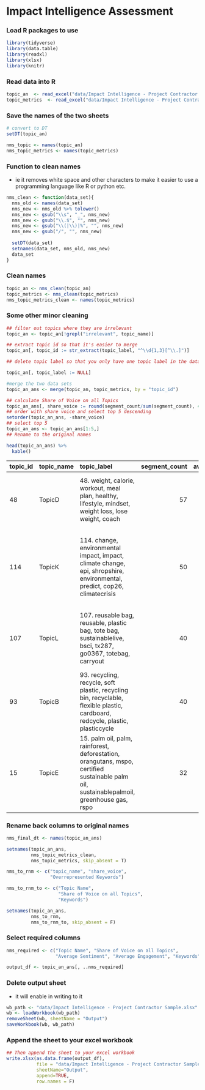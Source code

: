Impact Intelligence Assessment
================

### Load R packages to use

``` r
library(tidyverse)
library(data.table)
library(readxl)
library(xlsx)
library(knitr)
```

### Read data into R

``` r
topic_an  <- read_excel("data/Impact Intelligence - Project Contractor Sample.xlsx", sheet = 4)
topic_metrics  <- read_excel("data/Impact Intelligence - Project Contractor Sample.xlsx", sheet = 3)
```

### Save the names of the two sheets

``` r
# convert to DT
setDT(topic_an)

nms_topic <- names(topic_an)
nms_topic_metrics <- names(topic_metrics)
```

### Function to clean names

-   ie it removes white space and other characters to make it easier to
    use a programming language like R or python etc.

``` r
nms_clean <- function(data_set){
  nms_old <- names(data_set)
  nms_new <- nms_old %>% tolower() 
  nms_new <- gsub("\\s", "_", nms_new)
  nms_new <- gsub("\\.$", "", nms_new)
  nms_new <- gsub("\\(|\\)|%", "", nms_new)
  nms_new <- gsub("/", "", nms_new)
  
  setDT(data_set)
  setnames(data_set, nms_old, nms_new)
  data_set
}
```

### Clean names

``` r
topic_an <- nms_clean(topic_an)
topic_metrics <- nms_clean(topic_metrics)
nms_topic_metrics_clean <- names(topic_metrics)
```

### Some other minor cleaning

``` r
## filter out topics where they are irrelevant
topic_an <- topic_an[!grepl("irrelevant", topic_name)]

## extract topic id so that it's easier to merge
topic_an[, topic_id := str_extract(topic_label, "^\\d{1,3}[^\\.]")]

## delete topic label so that you only have one topic label in the data

topic_an[, topic_label := NULL]

#merge the two data sets
topic_an_ans <- merge(topic_an, topic_metrics, by = "topic_id")

## calculate Share of Voice on all Topics
topic_an_ans[, share_voice := round(segment_count/sum(segment_count), 4)]
## order with share voice and select top 5 descending
setorder(topic_an_ans, -share_voice)
## select top 5
topic_an_ans <- topic_an_ans[1:5,]
## Rename to the original names

head(topic_an_ans) %>%
  kable()
```

| topic_id | topic_name | topic_label                                                                                                                                | segment_count | average_sentiment | average_engagement | overrepresented_keywords                                                                                                                                                                                                                              | share_voice |
|:---------|:-----------|:-------------------------------------------------------------------------------------------------------------------------------------------|--------------:|------------------:|-------------------:|:------------------------------------------------------------------------------------------------------------------------------------------------------------------------------------------------------------------------------------------------------|------------:|
| 48       | TopicD     | 48\. weight, calorie, workout, meal plan, healthy, lifestyle, mindset, weight loss, lose weight, coach                                     |            57 |         0.7657323 |           5.068750 | \[‘meal’, ‘eat’, ‘diet’, ‘body’, ‘weight’, ‘fat’, ‘calorie’, ‘lose’, ‘step’, ‘day’, ‘nutrition’, ‘time’, ‘gain’, ‘workout’, ‘gym’, ‘healthy’, ‘health’, ‘meal plan’, ‘goal’, ‘fitness’\]                                                              |      0.1633 |
| 114      | TopicK     | 114\. change, environmental impact, impact, climate change, epi, shropshire, environmental, predict, cop26, climatecrisis                  |            50 |         0.4889069 |           7.218750 | \[‘consumer’, ‘change’, ‘choice’, ‘ask’, ‘environmental impact’, ‘action’, ‘brand’, ‘behaviour’, ‘future’, ‘cop26’, ‘impact’, ‘influence’, ‘habit’, ‘shropshire’, ‘epi’, ‘act’, ‘educate’, ‘population’, ‘climate change’, ‘sustainability’\]         |      0.1433 |
| 107      | TopicL     | 107\. reusable bag, reusable, plastic bag, tote bag, sustainablelive, bsci, tx287, go0367, totebag, carryout                               |            40 |         0.6687746 |          17.743697 | \[‘bag’, ‘reusable bag’, ‘reusable’, ‘shopping’, ‘durable’, ‘tote’, ‘plastic bag’, ‘use’, ‘carry’, ‘grocery store’, ‘cotton’, ‘tote bag’, ‘sustainablelive’, ‘universal’, ‘trolley’, ‘canvas’, ‘shop’, ‘grocery’, ‘trip’, ‘single’\]                  |      0.1146 |
| 93       | TopicB     | 93\. recycling, recycle, soft plastic, recycling bin, recyclable, flexible plastic, cardboard, redcycle, plastic, plasticcycle             |            40 |         0.4521038 |           7.054688 | \[‘recycle’, ‘recycling’, ‘battery’, ‘bin’, ‘plastic’, ‘soft plastic’, ‘film’, ‘recyclable’, ‘accept’, ‘recycling bin’, ‘flexible plastic’, ‘dispose’, ‘collection’, ‘cardboard’, ‘authority’, ‘bag’, ‘paper’, ‘redcycle’, ‘facility’, ‘drop’\]       |      0.1146 |
| 15       | TopicE     | 15\. palm oil, palm, rainforest, deforestation, orangutans, mspo, certified sustainable palm oil, sustainablepalmoil, greenhouse gas, rspo |            32 |         0.0972222 |          15.833333 | \[‘palm oil’, ‘oil’, ‘palm’, ‘product’, ‘rainforest’, ‘destroy’, ‘vegetable’, ‘deforestation’, ‘use’, ‘habitat’, ‘produce’, ‘crop’, ‘sustainable’, ‘mspo’, ‘orangutans’, ‘tree’, ‘kembali’, ‘certified sustainable palm oil’, ‘nutella’, ‘adelaide’\] |      0.0917 |

### Rename back columns to original names

``` r
nms_final_dt <- names(topic_an_ans)

setnames(topic_an_ans,
         nms_topic_metrics_clean, 
         nms_topic_metrics, skip_absent = T)

nms_to_rnm <- c("topic_name", "share_voice",
                "Overrepresented Keywords")

nms_to_rnm_to <- c("Topic Name", 
                   "Share of Voice on all Topics",
                   "Keywords")

setnames(topic_an_ans,
         nms_to_rnm, 
         nms_to_rnm_to, skip_absent = F)
```

### Select required columns

``` r
nms_required <- c("Topic Name", "Share of Voice on all Topics",
                  "Average Sentiment", "Average Engagement", "Keywords")

output_df <- topic_an_ans[, ..nms_required]
```

### Delete output sheet

-   it will enable in writing to it

``` r
wb_path <- "data/Impact Intelligence - Project Contractor Sample.xlsx"
wb <- loadWorkbook(wb_path)
removeSheet(wb, sheetName = "Output")
saveWorkbook(wb, wb_path)
```

### Append the sheet to your excel workbook

``` r
## Then append the sheet to your excel workbook
write.xlsx(as.data.frame(output_df), 
           file = "data/Impact Intelligence - Project Contractor Sample.xlsx", 
           sheetName="Output",
           append=TRUE,
           row.names = F)
```
